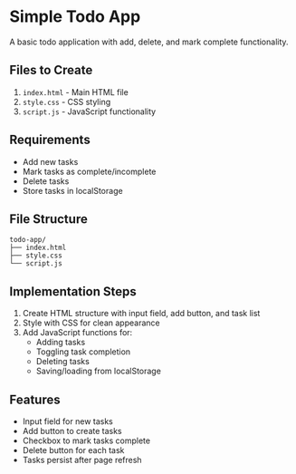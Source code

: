 # Simple Todo App

A basic todo application with add, delete, and mark complete functionality.

## Files to Create

1. `index.html` - Main HTML file
2. `style.css` - CSS styling
3. `script.js` - JavaScript functionality

## Requirements

- Add new tasks
- Mark tasks as complete/incomplete
- Delete tasks
- Store tasks in localStorage

## File Structure

```
todo-app/
├── index.html
├── style.css
└── script.js
```

## Implementation Steps

1. Create HTML structure with input field, add button, and task list
2. Style with CSS for clean appearance
3. Add JavaScript functions for:
   - Adding tasks
   - Toggling task completion
   - Deleting tasks
   - Saving/loading from localStorage

## Features

- Input field for new tasks
- Add button to create tasks
- Checkbox to mark tasks complete
- Delete button for each task
- Tasks persist after page refresh
